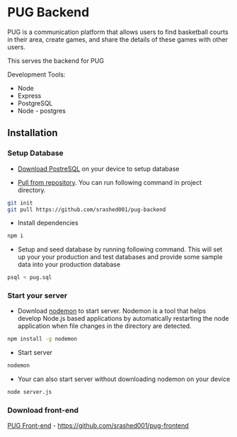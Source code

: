 # PUG Backend

PUG is a communication platform that allows users to find basketball courts in their area, create games, and share the details of these games with other users.

This serves the backend for PUG

Development Tools:

- Node
- Express
- PostgreSQL
- Node - postgres

## Installation

### Setup Database

- [Download PostreSQL](https://www.postgresql.org/download/) on your device to setup database

- [Pull from repository](https://www.postgresql.org/download/). You can run following command in project directory. 

```bash
git init 
git pull https://github.com/srashed001/pug-backend
```

- Install dependencies

```bash
npm i
```

- Setup and seed database by running following command. This will set up your your production and test databases and provide some sample data into your production database 

```bash
psql < pug.sql
```

### Start your server

 - Download [nodemon](https://www.npmjs.com/package/nodemon) to start server. Nodemon is a tool that helps develop Node.js based applications by automatically restarting the node application when file changes in the directory are detected.

```bash
npm install -g nodemon
```

- Start server

```bash
nodemon
```

- Your can also start server without downloading nodemon on your device 

```bash
node server.js
```

### Download front-end

[PUG Front-end](https://github.com/srashed001/pug-frontend) - https://github.com/srashed001/pug-frontend

